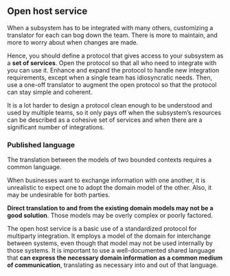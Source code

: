 ## Open host service

When a subsystem has to be integrated with many others, customizing a translator for each can bog down the team. There is more to maintain, and more to worry about when changes are made.

Hence, you should define a protocol that gives access to your subsystem as a **set of services**. Open the protocol so that all who need to integrate with you can use it. Enhance and expand the protocol to handle new integration requirements, except when a single team has idiosyncratic needs. Then, use a one-off translator to augment the open protocol so that the protocol can stay simple and coherent.

It is a lot harder to design a protocol clean enough to be understood and used by multiple teams, so it only pays off when the subsystem’s resources can be described as a cohesive set of services and when there are a significant number of integrations.

### Published language

The translation between the models of two bounded contexts requires a common language.

When businesses want to exchange information with one another, it is unrealistic to expect one to adopt the domain model of the other. Also, it may be undesirable for both parties.

**Direct translation to and from the existing domain models may not be a good solution**. Those models may be overly complex or poorly factored.

The open host service is a basic use of a standardized protocol for multiparty integration. It employs a model of the domain for interchange between systems, even though that model may not be used internally by those systems. It is important to use a well-documented shared language that **can express the necessary domain information as a common medium of communication**, translating as necessary into and out of that language.
